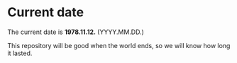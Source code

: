# Current date

The current date is **1978.11.12.** (YYYY.MM.DD.)

This repository will be good when the world ends, so we will know how long it lasted.